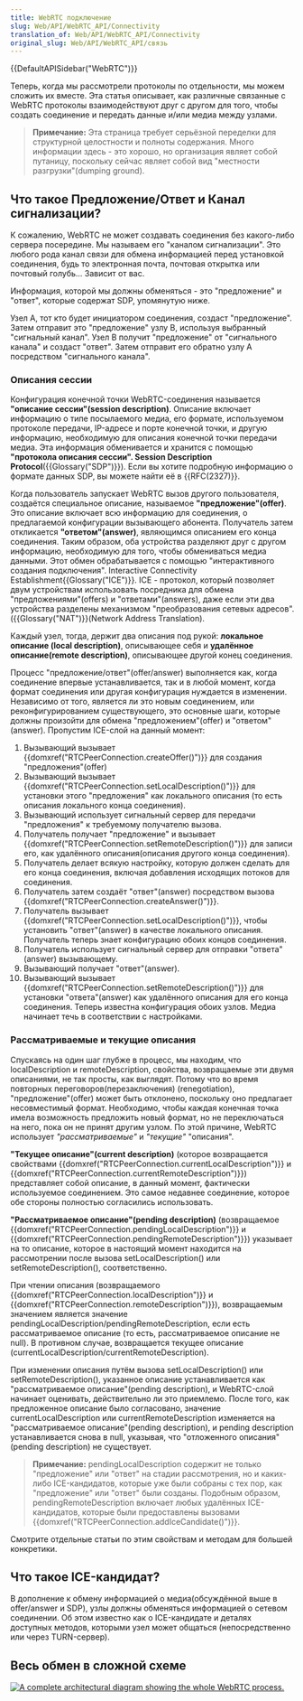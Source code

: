 ```yaml
---
title: WebRTC подключение
slug: Web/API/WebRTC_API/Connectivity
translation_of: Web/API/WebRTC_API/Connectivity
original_slug: Web/API/WebRTC_API/связь
---
```

{{DefaultAPISidebar("WebRTC")}}

Теперь, когда мы рассмотрели протоколы по отдельности, мы можем сложить их вместе. Эта статья описывает, как различные связанные с WebRTC протоколы взаимодействуют друг с другом для того, чтобы создать соединение и передать данные и/или медиа между узлами.

> **Примечание:** Эта страница требует серьёзной переделки для структурной целостности и полноты содержания. Много информации здесь - это хорошо, но организация являет собой путаницу, поскольку сейчас являет собой вид "местности разгрузки"(dumping ground).

## Что такое Предложение/Ответ и Канал сигнализации?

К сожалению, WebRTC не может создавать соединения без какого-либо сервера посередине. Мы называем его "каналом сигнализации". Это любого рода канал связи для обмена информацией перед установкой соединения, будь то электронная почта, почтовая открытка или почтовый голубь... Зависит от вас.

Информация, которой мы должны обменяться - это "предложение" и "ответ", которые содержат SDP, упомянутую ниже.

Узел A, тот кто будет инициатором соединения, создаст "предложение". Затем отправит это "предложение" узлу B, используя выбранный "сигнальный канал". Узел B получит "предложение" от "сигнального канала" и создаст "ответ". Затем отправит его обратно узлу A посредством "сигнального канала".

### Описания сессии

Конфигурация конечной точки WebRTC-соединения называется **"описание сессии"(session description)**. Описание включает информацию о типе посылаемого медиа, его формате, используемом протоколе передачи, IP-адресе и порте конечной точки, и другую информацию, необходимую для описания конечной точки передачи медиа. Эта информация обменивается и хранится с помощью **"протокола описания сессии". Session Description Protocol**({{Glossary("SDP")}}). Если вы хотите подробную информацию о формате данных SDP, вы можете найти её в {{RFC(2327)}}.

Когда пользователь запускает WebRTC вызов другого пользователя, создаётся специальное описание, называемое **"предложение"(offer)**. Это описание включает всю информацию для соединения, о предлагаемой конфигурации вызывающего абонента. Получатель затем откликается **"ответом"(answer)**, являющимся описанием его конца соединения. Таким образом, оба устройства разделяют друг с другом информацию, необходимую для того, чтобы обмениваться медиа данными. Этот обмен обрабатывается с помощью "интерактивного создания подключения". Interactive Connectivity Establishment{{Glossary("ICE")}}. ICE - протокол, который позволяет двум устройствам использовать посредника для обмена "предложениями"(offers) и "ответами"(answers), даже если эти два устройства разделены механизмом "преобразования сетевых адресов". ({{Glossary("NAT")}}(Network Address Translation).

Каждый узел, тогда, держит два описания под рукой: **локальное описание (local description)**, описывающее себя и **удалённое описание(remote description)**, описывающее другой конец соединения.

Процесс "предложение/ответ"(offer/answer) выполняется как, когда соединение впервые устанавливается, так и в любой момент, когда формат соединения или другая конфигурация нуждается в изменении. Независимо от того, является ли это новым соединением, или реконфигурированием существующего, это основные шаги, которые должны произойти для обмена "предложением"(offer) и "ответом"(answer). Пропустим ICE-слой на данный момент:

1. Вызывающий вызывает {{domxref("RTCPeerConnection.createOffer()")}} для создания "предложения"(offer)
2. Вызывающий вызывает {{domxref("RTCPeerConnection.setLocalDescription()")}} для установки этого "предложения" как локального описания (то есть описания локального конца соединения).
3. Вызывающий использует сигнальный сервер для передачи "предложения" к требуемому получателю вызова.
4. Получатель получает "предложение" и вызывает {{domxref("RTCPeerConnection.setRemoteDescription()")}} для записи его, как удалённого описания(описания другого конца соединения).
5. Получатель делает всякую настройку, которую должен сделать для его конца соединения, включая добавления исходящих потоков для соединения.
6. Получатель затем создаёт "ответ"(answer) посредством вызова {{domxref("RTCPeerConnection.createAnswer()")}}.
7. Получатель вызывает {{domxref("RTCPeerConnection.setLocalDescription()")}}, чтобы установить "ответ"(answer) в качестве локального описания. Получатель теперь знает конфигурацию обоих концов соединения.
8. Получатель использует сигнальный сервер для отправки "ответа"(answer) вызывающему.
9. Вызывающий получает "ответ"(answer).
10. Вызывающий вызывает {{domxref("RTCPeerConnection.setRemoteDescription()")}} для установки "ответа"(answer) как удалённого описания для его конца соединения. Теперь известна конфигурация обоих узлов. Медиа начинает течь в соответствии с настройками.

### Рассматриваемые и текущие описания

Спускаясь на один шаг глубже в процесс, мы находим, что localDescription и remoteDescription, свойства, возвращаемые эти двумя описаниями, не так просты, как выглядят. Потому что во время повторных переговоров(перезаключения) (renegotiation), "предложение"(offer) может быть отклонено, поскольку оно предлагает несовместимый формат. Необходимо, чтобы каждая конечная точка имела возможность предложить новый формат, но не переключаться на него, пока он не принят другим узлом. По этой причине, WebRTC использует _"рассматриваемые"_ и _"текущие"_ "описания".

**"Текущее описание"(current description)** (которое возвращается свойствами {{domxref("RTCPeerConnection.currentLocalDescription")}} и {{domxref("RTCPeerConnection.currentRemoteDescription")}}) представляет собой описание, в данный момент, фактически используемое соединением. Это самое недавнее соединение, которое обе стороны полностью согласились использовать.

**"Рассматриваемое описание"(pending description)** (возвращаемое {{domxref("RTCPeerConnection.pendingLocalDescription")}} и {{domxref("RTCPeerConnection.pendingRemoteDescription")}}) указывает на то описание, которое в настоящий момент находится на рассмотрении после вызова setLocalDescription() или setRemoteDescription(), соответственно.

При чтении описания (возвращаемого {{domxref("RTCPeerConnection.localDescription")}} и {{domxref("RTCPeerConnection.remoteDescription")}}), возвращаемым значением является значение pendingLocalDescription/pendingRemoteDescription, если есть рассматриваемое описание (то есть, рассматриваемое описание не null). В противном случае, возвращается текущее описание (currentLocalDescription/currentRemoteDescription).

При изменении описания путём вызова setLocalDescription() или setRemoteDescription(), указанное описание устанавливается как "рассматриваемое описание"(pending description), и WebRTC-слой начинает оценивать, действительно ли это приемлемо. После того, как предложенное описание было согласовано, значение currentLocalDescription или currentRemoteDescription изменяется на "рассматриваемое описание"(pending description), и pending description устанавливается снова в null, указывая, что "отложенного описания"(pending description) не существует.

> **Примечание:** pendingLocalDescription содержит не только "предложение" или "ответ" на стадии рассмотрения, но и каких-либо ICE-кандидатов, которые уже были собраны с тех пор, как "предложение" или "ответ" были созданы. Подобным образом, pendingRemoteDescription включает любых удалённых ICE-кандидатов, которые были предоставлены вызовами {{domxref("RTCPeerConnection.addIceCandidate()")}}.

Смотрите отдельные статьи по этим свойствам и методам для большей конкретики.

## Что такое ICE-кандидат?

В дополнение к обмену информацией о медиа(обсуждённой выше в offer/answer и SDP), узлы должны обменяться информацией о сетевом соединении. Об этом известно как о ICE-кандидате и деталях доступных методов, которыми узел может общаться (непосредственно или через TURN-сервер).

## Весь обмен в сложной схеме

[![A complete architectural diagram showing the whole WebRTC process.](webrtc-complete-diagram.png)](https://hacks.mozilla.org/wp-content/uploads/2013/07/webrtc-complete-diagram.png)
